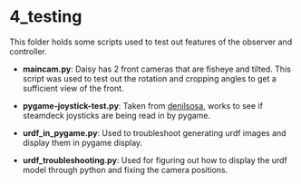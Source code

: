 # 4_testing

This folder holds some scripts used to test out features of the observer and controller. 

* **maincam.py**:
Daisy has 2 front cameras that are fisheye and tilted. This script was used to test out the rotation and cropping angles to get a sufficient view of the front.

* **pygame-joystick-test.py**: 
Taken from [denilsosa](https://github.com/denilsonsa/pygame-joystick-test), works to see if steamdeck joysticks are being read in by pygame.

* **urdf_in_pygame.py**:
Used to troubleshoot generating urdf images and display them in pygame display.

* **urdf_troubleshooting.py**:
Used for figuring out how to display the urdf model through python and fixing the camera positions. 
